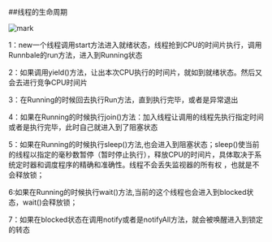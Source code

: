 ##线程的生命周期

![mark](http://ozxf77u6w.bkt.clouddn.com/blog/180529/e88bdh6g18.png?imageslim)

1：new一个线程调用start方法进入就绪状态，线程抢到CPU的时间片执行，调用Runnbale的run方法，进入到Running状态

2：如果调用yield()方法，让出本次CPU执行的时间片，就如到就绪状态。然后又会去进行竞争CPU时间片

3：在Running的时候回去执行Run方法，直到执行完毕，或者是异常退出

4：如果在Running的时候执行join()方法：加入线程让调用的线程先执行指定时间或者是执行完毕，此时自己就进入到了阻塞状态

5：如果在Running的时候执行sleep()方法,也会进入到阻塞状态；sleep()使当前的线程以指定的毫秒数暂停（暂时停止执行），释放CPU的时间片，具体取决于系统定时器和调度程序的精确和准确性。线程不会丢失监视器的所有权 ，也就是不会释放锁；

6:如果在Running的时候执行wait()方法,当前的这个线程也会进入到blocked状态，wait()会释放锁；

7：如果在blocked状态在调用notify或者是notifyAll方法，就会被唤醒进入到锁定的转态